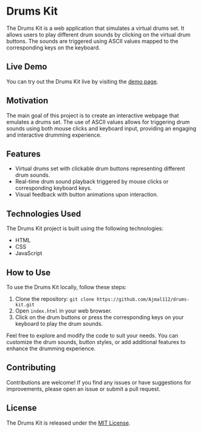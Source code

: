 # Drums Kit

The Drums Kit is a web application that simulates a virtual drums set. It allows users to play different drum sounds by clicking on the virtual drum buttons. The sounds are triggered using ASCII values mapped to the corresponding keys on the keyboard.

## Live Demo

You can try out the Drums Kit live by visiting the [demo page](https://ajmal112.github.io/drums-kit/).

## Motivation

The main goal of this project is to create an interactive webpage that emulates a drums set. The use of ASCII values allows for triggering drum sounds using both mouse clicks and keyboard input, providing an engaging and interactive drumming experience.

## Features

- Virtual drums set with clickable drum buttons representing different drum sounds.
- Real-time drum sound playback triggered by mouse clicks or corresponding keyboard keys.
- Visual feedback with button animations upon interaction.

## Technologies Used

The Drums Kit project is built using the following technologies:

- HTML
- CSS
- JavaScript

## How to Use

To use the Drums Kit locally, follow these steps:

1. Clone the repository: `git clone https://github.com/Ajmal112/drums-kit.git`
2. Open `index.html` in your web browser.
3. Click on the drum buttons or press the corresponding keys on your keyboard to play the drum sounds.

Feel free to explore and modify the code to suit your needs. You can customize the drum sounds, button styles, or add additional features to enhance the drumming experience.

## Contributing

Contributions are welcome! If you find any issues or have suggestions for improvements, please open an issue or submit a pull request.

## License

The Drums Kit is released under the [MIT License](https://opensource.org/licenses/MIT).
